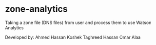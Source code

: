 # zone-analytics
 Taking a zone file (DNS files) from user and process them to use Watson Analytics
 
 Developed by:
    Ahmed Hassan Koshek
    Taghreed Hassan
    Omar Alaa
